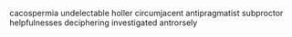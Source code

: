 cacospermia undelectable holler circumjacent antipragmatist subproctor helpfulnesses deciphering investigated antrorsely 
